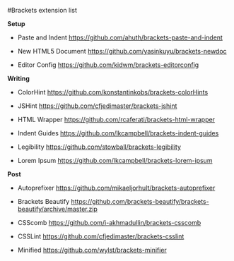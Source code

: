 #Brackets extension list

**Setup**

- Paste and Indent
https://github.com/ahuth/brackets-paste-and-indent

- New HTML5 Document
https://github.com/yasinkuyu/brackets-newdoc

- Editor Config
https://github.com/kidwm/brackets-editorconfig

**Writing**

- ColorHint
https://github.com/konstantinkobs/brackets-colorHints

- JSHint
https://github.com/cfjedimaster/brackets-jshint

- HTML Wrapper
https://github.com/rcaferati/brackets-html-wrapper

- Indent Guides
https://github.com/lkcampbell/brackets-indent-guides

- Legibility
https://github.com/stowball/brackets-legibility

- Lorem Ipsum
https://github.com/lkcampbell/brackets-lorem-ipsum

**Post**

- Autoprefixer
https://github.com/mikaeljorhult/brackets-autoprefixer

- Brackets Beautify
https://github.com/brackets-beautify/brackets-beautify/archive/master.zip

- CSScomb
https://github.com/i-akhmadullin/brackets-csscomb

- CSSLint
https://github.com/cfjedimaster/brackets-csslint

- Minified
https://github.com/wylst/brackets-minifier
